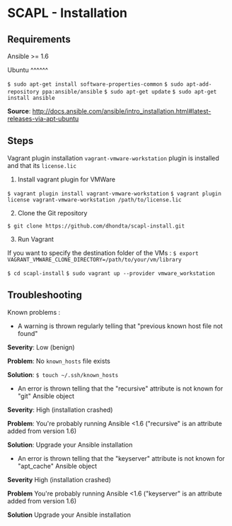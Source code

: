 SCAPL - Installation
====================

Requirements
------------

Ansible >= 1.6

Ubuntu
^^^^^^

 `$ sudo apt-get install software-properties-common`
 `$ sudo apt-add-repository ppa:ansible/ansible`
 `$ sudo apt-get update`
 `$ sudo apt-get install ansible`

**Source**: http://docs.ansible.com/ansible/intro_installation.html#latest-releases-via-apt-ubuntu


Steps
-----

Vagrant plugin installation `vagrant-vmware-workstation` plugin is installed and that its `license.lic`

1. Install vagrant plugin for VMWare

 `$ vagrant plugin install vagrant-vmware-workstation`
 `$ vagrant plugin license vagrant-vmware-workstation /path/to/license.lic`

2. Clone the Git repository

 `$ git clone https://github.com/dhondta/scapl-install.git`

3. Run Vagrant

 If you want to specify the destination folder of the VMs :
 `$ export VAGRANT_VMWARE_CLONE_DIRECTORY=/path/to/your/vm/library`

 `$ cd scapl-install`
 `$ sudo vagrant up --provider vmware_workstation`


Troubleshooting
---------------

Known problems :

- A warning is thrown regularly telling that "previous known host file not found"

 **Severity**: Low (benign)
 
 **Problem**: No `known_hosts` file exists
 
 **Solution**: `$ touch ~/.ssh/known_hosts`

- An error is thrown telling that the "recursive" attribute is not known for "git" Ansible object

 **Severity**: High (installation crashed)
 
 **Problem**: You're probably running Ansible <1.6 ("recursive" is an attribute added from version 1.6)
 
 **Solution**: Upgrade your Ansible installation

- An error is thrown telling that the "keyserver" attribute is not known for "apt_cache" Ansible object

 **Severity** High (installation crashed)
 
 **Problem** You're probably running Ansible <1.6 ("keyserver" is an attribute added from version 1.6)
 
 **Solution** Upgrade your Ansible installation
